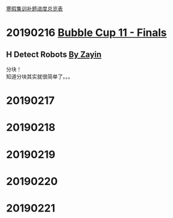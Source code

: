 
[寒假集训补题进度总览表](https://github.com/Dafenghh/Training_Summary/blob/master/2019%E5%AF%92%E5%81%87%E9%9B%86%E8%AE%AD%E8%A1%A5%E9%A2%98%E8%BF%9B%E5%BA%A6%E6%80%BB%E8%A7%88%E8%A1%A8.md)

# 20190216 [Bubble Cup 11 - Finals](https://cn.vjudge.net/contest/283465)

## H Detect Robots [By Zayin](https://github.com/Dafenghh/Training_Summary/blob/master/code/20190217/H_Zayin.cpp)
  分块！  
  知道分块其实就很简单了。。。  

# 20190217

# 20190218

# 20190219

# 20190220

# 20190221
